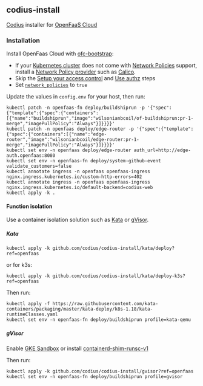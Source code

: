 ## codius-install

[Codius](https://codius.org/) installer for [OpenFaaS Cloud](https://github.com/openfaas/openfaas-cloud)

### Installation

Install OpenFaas Cloud with [ofc-bootstrap](https://github.com/openfaas-incubator/ofc-bootstrap/blob/master/USER_GUIDE.md):

- If your [Kubernetes cluster](https://github.com/openfaas-incubator/ofc-bootstrap/blob/master/USER_GUIDE.md#start-by-creating-a-kubernetes-cluster) does not come with [Network Policies](https://kubernetes.io/docs/concepts/services-networking/network-policies/) support, install a [Network Policy provider](https://kubernetes.io/docs/tasks/administer-cluster/network-policy-provider/) such as [Calico](https://docs.projectcalico.org/getting-started/kubernetes/).
- Skip the [Setup your access control](https://github.com/openfaas-incubator/ofc-bootstrap/blob/master/USER_GUIDE.md#setup-your-access-control) and [Use authz](https://github.com/openfaas-incubator/ofc-bootstrap/blob/master/USER_GUIDE.md#use-authz-recommended) steps
- Set [`network_policies`](https://github.com/openfaas-incubator/ofc-bootstrap/blob/master/USER_GUIDE.md#toggle-network-policies-recommended) to `true`

Update the values in `config.env` for your host, then run:

```
kubectl patch -n openfaas-fn deploy/buildshiprun -p '{"spec":{"template":{"spec":{"containers":[{"name":"buildshiprun","image":"wilsonianbcoil/of-buildshiprun:pr-1-merge","imagePullPolicy":"Always"}]}}}}'
kubectl patch -n openfaas deploy/edge-router -p '{"spec":{"template":{"spec":{"containers":[{"name":"edge-router","image":"wilsonianbcoil/edge-router:pr-1-merge","imagePullPolicy":"Always"}]}}}}'
kubectl set env -n openfaas deploy/edge-router auth_url=http://edge-auth.openfaas:8080
kubectl set env -n openfaas-fn deploy/system-github-event validate_customers=false
kubectl annotate ingress -n openfaas openfaas-ingress nginx.ingress.kubernetes.io/custom-http-errors=402
kubectl annotate ingress -n openfaas openfaas-ingress nginx.ingress.kubernetes.io/default-backend=codius-web
kubectl apply -k .
```

#### Function isolation

Use a container isolation solution such as [Kata](https://katacontainers.io/) or [gVisor](https://gvisor.dev/).

##### Kata

```
kubectl apply -k github.com/codius/codius-install/kata/deploy?ref=openfaas
```
or for k3s:
```
kubectl apply -k github.com/codius/codius-install/kata/deploy-k3s?ref=openfaas
```

Then run:
```
kubectl apply -f https://raw.githubusercontent.com/kata-containers/packaging/master/kata-deploy/k8s-1.18/kata-runtimeClasses.yaml
kubectl set env -n openfaas-fn deploy/buildshiprun profile=kata-qemu
```

##### gVisor

Enable [GKE Sandbox](https://cloud.google.com/kubernetes-engine/docs/how-to/sandbox-pods) or install [containerd-shim-runsc-v1](https://gvisor.dev/docs/user_guide/containerd/quick_start/)

Then run:
```
kubectl apply -k github.com/codius/codius-install/gvisor?ref=openfaas
kubectl set env -n openfaas-fn deploy/buildshiprun profile=gvisor
```
